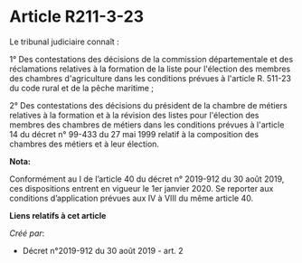 # Article R211-3-23

Le tribunal judiciaire connaît :

1° Des contestations des décisions de la commission départementale et des réclamations relatives à la formation de la liste
pour l'élection des membres des chambres d'agriculture dans les conditions prévues à l'article R. 511-23 du code rural et de
la pêche maritime ;

2° Des contestations des décisions du président de la chambre de métiers relatives à la formation et à la révision des listes
pour l'élection des membres des chambres de métiers dans les conditions prévues à l'article 14 du décret n° 99-433 du 27 mai
1999 relatif à la composition des chambres des métiers et à leur élection.

**Nota:**

Conformément au I de l’article 40 du décret n° 2019-912 du 30 août 2019, ces dispositions entrent en vigueur le 1er janvier
2020. Se reporter aux conditions d’application prévues aux IV à VIII du même article 40.

**Liens relatifs à cet article**

_Créé par_:

  - Décret n°2019-912 du 30 août 2019 - art. 2
